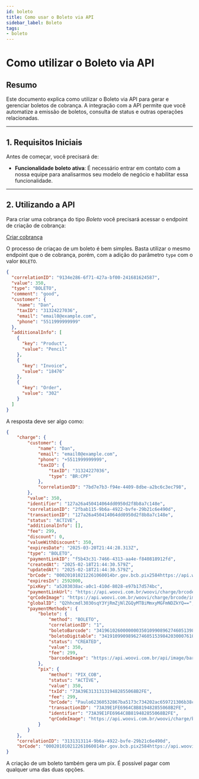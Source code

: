 ```yaml
---
id: boleto
title: Como usar o Boleto via API
sidebar_label: Boleto
tags:
- boleto
---
```


# Como utilizar o Boleto via API

## Resumo

Este documento explica como utilizar o Boleto via API para gerar e gerenciar boletos de cobrança. A integração com a API permite que você automatize a emissão de boletos, consulta de status e outras operações relacionadas.

---

## 1. Requisitos Iniciais

Antes de começar, você precisará de:

- **Funcionalidade boleto ativa**: É necessário entrar em contato com a nossa equipe para analisarmos seu modelo de negócio e habilitar essa funcionalidade.

---

## 2. Utilizando a API

Para criar uma cobrança do tipo *Boleto* você precisará acessar o endpoint de criação de cobrança:

[Criar cobrança](https://developers.woovi.com.br/api#tag/charge/paths/~1api~1v1~1charge/get)

O processo de criaçao de um boleto é bem simples. Basta utilizar o mesmo endpoint que o de cobrança, porém, com a adição do parâmetro `type` com o valor `BOLETO`.

```json
{
  "correlationID": "9134e286-6f71-427a-bf00-241681624587",
  "value": 350,
  "type": "BOLETO",
  "comment": "good",
  "customer": {
    "name": "Dan",
    "taxID": "31324227036",
    "email": "email0@example.com",
    "phone": "5511999999999"
  },
  "additionalInfo": [
    {
      "key": "Product",
      "value": "Pencil"
    },
    {
      "key": "Invoice",
      "value": "18476"
    },
    {
      "key": "Order",
      "value": "302"
    }
  ]
}
```

A resposta deve ser algo como:

```json
{
	"charge": {
		"customer": {
			"name": "Dan",
			"email": "email0@example.com",
			"phone": "+5511999999999",
			"taxID": {
				"taxID": "31324227036",
				"type": "BR:CPF"
			},
			"correlationID": "7bd7e7b3-f94e-4409-8dbe-a2bc6c3ec798",
		},
		"value": 350,
		"identifier": "127a26a450414064dd0950d2f8b8a7c148e",
		"correlationID": "2fbab115-9b6a-4922-bvfe-29b21c6e490d",
		"transactionID": "127a26a450414064dd0950d2f8b8a7c148e",
		"status": "ACTIVE",
		"additionalInfo": [],
		"fee": 299,
		"discount": 0,
		"valueWithDiscount": 350,
		"expiresDate": "2025-03-20T21:44:28.313Z",
		"type": "BOLETO",
		"paymentLinkID": "f5b43c31-7466-4313-aa4e-f840818912fd",
		"createdAt": "2025-02-18T21:44:30.579Z",
		"updatedAt": "2025-02-18T21:44:30.579Z",
		"brCode": "000201010212261060014br.gov.bcb.pix2584https://api.woovi.com.br/woovi/testing?transactionID=867ba5173c734202ac659721306b38c952040000530398654040.015802BR5909LOCALHOST6009Sao Paulo62360532867ba5173c734202ac659721306b38c963044BCA",
		"expiresIn": 2592000,
		"pixKey": "a5203038ac-a0c1-410d-8028-e97b17d574bc",
		"paymentLinkUrl": "https://api.woovi.com.br/woovi/charge/brcode/image/9134e286-6f71-427a-bf00-24168162458",
		"qrCodeImage": "https://api.woovi.com.br/woovi/charge/brcode/image/9134e286-6f71-427a-bf00-241681624586.png",
		"globalID": "Q2hhcmdl3030sqY3YjRmZjNlZGQyMTBiMmxyMGFmNDZkYQ==",
		"paymentMethods": {
			"boleto": {
				"method": "BOLETO",
				"correlationID": "1",
				"boletoBarcode": "34196102600000003501099089627460513984203000",
				"boletoDigitable": "34191099098962746051539842030007610260000000350",
				"status": "CREATED",
				"value": 350,
				"fee": 299,
				"barcodeImage": "https://api.woovi.com.br/api/image/barcode/f5b43c31-7466-4313-aa4e-f83131.png"
			},
			"pix": {
				"method": "PIX_COB",
				"status": "ACTIVE",
				"value": 350,
				"txId": "73A39E313131319482855068B2FE",
				"fee": 299,
				"brCode": "Paulo62360532867ba5173c734202ac659721306b38c963044BCA",
				"transactionID": "73A39E1FE6964C8B819482855068B2FE",
				"identifier": "73A39E1FE6964C8B819482855068B2FE",
				"qrCodeImage": "https://api.woovi.com.br/woovi/charge/brcode/image/f5b43c31-7466-4313-aa4e-f840818912fd.png"
			}
		}
	},
	"correlationID": "3131313114-9b6a-4922-bvfe-29b21c6e490d",
	"brCode": "000201010212261060014br.gov.bcb.pix2584https://api.woovi.com.br/woovi/testing?transactionID=867ba5173c734202ac659721306b38c952040000530398654040.015802BR5909LOCALHOST6009Sao Paulo62360532867ba5173c734202ac659721306b38c963044BCA"
}
```

A criação de um boleto também gera um pix. É possível pagar com qualquer uma das duas opções.



